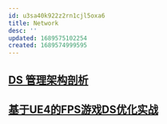 ```yaml
---
id: u3sa40k922z2rn1cjl5oxa6
title: Network
desc: ''
updated: 1689575102254
created: 1689574999595
---
```


## [DS 管理架构剖析](https://km.woa.com/articles/show/553032?kmref=author_recommend)

## [基于UE4的FPS游戏DS优化实战](https://km.woa.com/articles/show/553042?kmref=search&from_page=1&no=8)